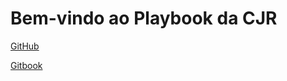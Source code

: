 # Bem-vindo ao Playbook da CJR

  
[GitHub](%20https://github.com/unbcjr/playbook)

[Gitbook](https://cjr.gitbook.io/playbook/)


